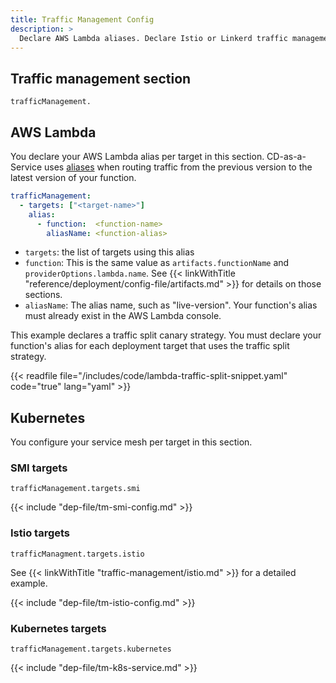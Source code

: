 ```yaml
---
title: Traffic Management Config
description: >
  Declare AWS Lambda aliases. Declare Istio or Linkerd traffic management for all or specific Kubernetes targets. Configure Istio settings such as virtual service and destination rule. Configure Linkerd settings like root service, canary service, active service, and traffic split.
---
```


## Traffic management section

`trafficManagement.`

## AWS Lambda

You declare your AWS Lambda alias per target in this section. CD-as-a-Service uses [aliases](https://docs.aws.amazon.com/lambda/latest/dg/configuration-aliases.html) when routing traffic from the previous version to the latest version of your function.

```yaml
trafficManagement:
  - targets: ["<target-name>"]
    alias:
      - function:  <function-name>
        aliasName: <function-alias>
```

* `targets`: the list of targets using this alias
* `function`: This is the same value as `artifacts.functionName` and `providerOptions.lambda.name`. See {{< linkWithTitle "reference/deployment/config-file/artifacts.md" >}} for details on those sections.
* `aliasName`: The alias name, such as "live-version". Your function's alias must already exist in the AWS Lambda console.

This example declares a traffic split canary strategy. You must declare your function's alias for each deployment target that uses the traffic split strategy.

{{< readfile  file="/includes/code/lambda-traffic-split-snippet.yaml" code="true" lang="yaml" >}}

## Kubernetes

You configure your service mesh per target in this section.

### SMI targets

`trafficManagement.targets.smi`

{{< include "dep-file/tm-smi-config.md" >}}

### Istio targets

`trafficManagment.targets.istio`

See {{< linkWithTitle "traffic-management/istio.md" >}} for a detailed example.

{{< include "dep-file/tm-istio-config.md" >}}

### Kubernetes targets

`trafficManagement.targets.kubernetes`

{{< include "dep-file/tm-k8s-service.md" >}}
